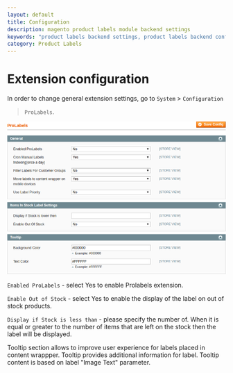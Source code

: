 ```yaml
---
layout: default
title: Configuration
description: magento product labels module backend settings
keywords: "product labels backend settings, product labels backend configuration"
category: Product Labels
---
```


# Extension configuration

In order to change general extension settings, go to `System` > `Configuration`
> `ProLabels`.

![Product Labels system config](/images/m1/extensions/prolabels/backend/configuration.png)

`Enabled ProLabels` - select Yes to enable Prolabels extension.

`Enable Out of Stock` - select Yes to enable the display of the label on out of stock products.

`Display if Stock is less than` - please specify the number of. When it is
equal or greater to the number of items that are left on the stock then the
label will be displayed.

Tooltip section allows to improve user experience for labels placed in content
wrappper. Tooltip provides additional information for label. Tooltip content is based on label "Image Text" parameter.
